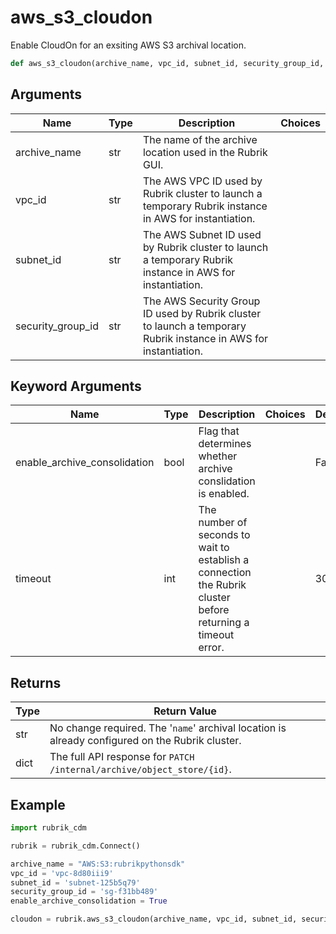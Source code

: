 # aws_s3_cloudon

Enable CloudOn for an exsiting AWS S3 archival location.
```py
def aws_s3_cloudon(archive_name, vpc_id, subnet_id, security_group_id, enable_archive_consolidation=False, timeout=30)
```

## Arguments
| Name              | Type | Description                                                                                                      | Choices |
|-------------------|------|------------------------------------------------------------------------------------------------------------------|---------|
| archive_name      | str  | The name of the archive location used in the Rubrik GUI.                                                         |         |
| vpc_id            | str  | The AWS VPC ID used by Rubrik cluster to launch a temporary Rubrik instance in AWS for instantiation.            |         |
| subnet_id         | str  | The AWS Subnet ID used by Rubrik cluster to launch a temporary Rubrik instance in AWS for instantiation.         |         |
| security_group_id | str  | The AWS Security Group ID used by Rubrik cluster to launch a temporary Rubrik instance in AWS for instantiation. |         |

## Keyword Arguments
| Name                         | Type | Description                                                                                                      | Choices | Default |
|------------------------------|------|------------------------------------------------------------------------------------------------------------------|---------|---------|
| enable_archive_consolidation | bool | Flag that determines whether archive conslidation is enabled.                                                    |         | False   |
| timeout                      | int  | The number of seconds to wait to establish a connection the Rubrik cluster before returning a timeout error.     |         | 30      |

## Returns
| Type | Return Value                                                                                    |
|------|-------------------------------------------------------------------------------------------------|
| str  | No change required. The '`name`' archival location is already configured on the Rubrik cluster. |
| dict | The full API response for `PATCH /internal/archive/object_store/{id}`.                          |
## Example
```py
import rubrik_cdm

rubrik = rubrik_cdm.Connect()

archive_name = "AWS:S3:rubrikpythonsdk"
vpc_id = 'vpc-8d80iii9'
subnet_id = 'subnet-125b5q79'
security_group_id = 'sg-f31bb489'
enable_archive_consolidation = True

cloudon = rubrik.aws_s3_cloudon(archive_name, vpc_id, subnet_id, security_group_id, enable_archive_consolidation)
```
